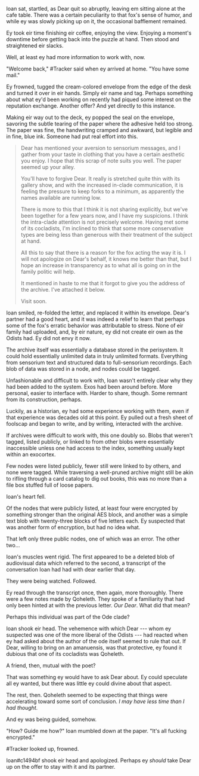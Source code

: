 Ioan sat, startled, as Dear quit so abruptly, leaving em sitting alone at the cafe table. There was a certain peculiarity to that fox's sense of humor, and while ey was slowly picking up on it, the occasional bafflement remained.

Ey took eir time finishing eir coffee, enjoying the view. Enjoying a moment's downtime before getting back into the puzzle at hand. Then stood and straightened eir slacks.

Well, at least ey had more information to work with, now.

"Welcome back," #Tracker said when ey arrived at home. "You have some mail."

Ey frowned, tugged the cream-colored envelope from the edge of the desk and turned it over in eir hands. Simply eir name and tag. Perhaps something about what ey'd been working on recently had piqued some interest on the reputation exchange. Another offer? And yet directly to this instance.

Making eir way out to the deck, ey popped the seal on the envelope, savoring the subtle tearing of the paper where the adhesive held too strong. The paper was fine, the handwriting cramped and awkward, but legible and in fine, blue ink. Someone had put real effort into this.

> Dear has mentioned your aversion to sensorium messages, and I gather from your taste in clothing that you have a certain aesthetic you enjoy. I hope that this scrap of note suits you well. The paper seemed up your alley.
>
> You'll have to forgive Dear. It really is stretched quite thin with its gallery show, and with the increased in-clade communication, it is feeling the pressure to keep forks to a minimum, as apparently the names available are running low.
>
> There is more to this that I think it is not sharing explicitly, but we've been together for a few years now, and I have my suspicions. I think the intra-clade attention is not precisely welcome. Having met some of its cocladists, I'm inclined to think that some more conservative types are being less than generous with their treatment of the subject at hand.
>
> All this to say that there is a reason for the fox acting the way it is. I will not apologize on Dear's behalf, it knows me better than that, but I hope an increase in transparency as to what all is going on in the family politic will help.
>
> It mentioned in haste to me that it forgot to give you the address of the archive. I've attached it below.
>
> Visit soon.

Ioan smiled, re-folded the letter, and replaced it within its envelope. Dear's partner had a good heart, and it was indeed a relief to learn that perhaps some of the fox's erratic behavior was attributable to stress. None of eir family had uploaded, and, by eir nature, ey did not create eir own as the Odists had. Ey did not envy it now.

The archive itself was essentially a database stored in the perisystem. It could hold essentially unlimited data in truly unlimited formats. Everything from sensorium text and structured data to full-sensorium recordings. Each blob of data was stored in a node, and nodes could be tagged.

Unfashionable and difficult to work with, Ioan wasn't entirely clear why they had been added to the system. Exos had been around before. More personal, easier to interface with. Harder to share, though. Some remnant from its construction, perhaps.

Luckily, as a historian, ey had some experience working with them, even if that experience was decades old at this point. Ey pulled out a fresh sheet of foolscap and began to write, and by writing, interacted with the archive.

If archives were difficult to work with, this one doubly so. Blobs that weren't tagged, listed publicly, or linked to from other blobs were essentially inaccessible unless one had access to the index, something usually kept within an exocortex.

Few nodes were listed publicly, fewer still were linked to by others, and none were tagged. While traversing a well-pruned archive might still be akin to rifling through a card catalog to dig out books, this was no more than a file box stuffed full of loose papers.

Ioan's heart fell.

Of the nodes that were publicly listed, at least four were encrypted by something stronger than the original AES block, and another was a simple text blob with twenty-three blocks of five letters each. Ey suspected that was another form of encryption, but had no idea what.

That left only three public nodes, one of which was an error. The other two...

Ioan's muscles went rigid. The first appeared to be a deleted blob of audiovisual data which referred to the second, a transcript of the conversation Ioan had had with dear earlier that day.

They were being watched. Followed.

Ey read through the transcript once, then again, more thoroughly. There were a few notes made by Qoheleth. They spoke of a familiarity that had only been hinted at with the previous letter. *Our Dear*. What did that mean?

Perhaps this individual was part of the Ode clade?

Ioan shook eir head. The vehemence with which Dear --- whom ey suspected was one of the more liberal of the Odists --- had reacted when ey had asked about the author of the ode itself seemed to rule that out. If Dear, willing to bring on an amanuensis, was that protective, ey found it dubious that one of its cocladists was Qoheleth.

A friend, then, mutual with the poet?

That was something ey would have to ask Dear about. Ey could speculate all ey wanted, but there was little ey could divine about that aspect.

The rest, then. Qoheleth seemed to be expecting that things were accelerating toward some sort of conclusion. *I may have less time than I had thought.*

And ey was being guided, somehow.

"How? Guide me how?" Ioan mumbled down at the paper. "It's all fucking encrypted."

\#Tracker looked up, frowned.

Ioan\#c1494bf shook eir head and apologized. Perhaps ey *should* take Dear up on the offer to stay with it and its partner.
